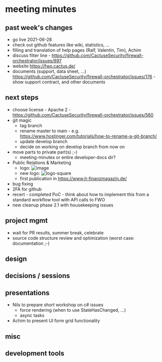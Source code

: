 # meeting minutes

## past week's changes
- go live 2021-06-28
- check out github features like wiki, statistics, ...
- filling and translation of help pages (Ralf, Valentin, Tim), Achim
- discuss filter line - <https://github.com/CactuseSecurity/firewall-orchestrator/issues/897>
- website <https://fwo.cactus.de/>
- documents (support, data sheet, ...) <https://github.com/CactuseSecurity/firewall-orchestrator/issues/176> - show support contract, and other documents

## next steps
- choose license - Apache 2 - <https://github.com/CactuseSecurity/firewall-orchestrator/issues/560>
- git magic
  - tag branch
  - rename master to main - e.g. <https://www.hostinger.com/tutorials/how-to-rename-a-git-branch/>
  - update develop branch
  - decide on working on develop branch from now on
- move parts to private part(s)  ;-)
  - meeting-minutes or entire developer-docs dir?
- Public Relations & Marketing
  - logo: ![image](https://user-images.githubusercontent.com/19877770/122717551-0826e600-d26c-11eb-98b8-b22d8e35a16a.png)
  - new logo: ![logo-square](https://user-images.githubusercontent.com/19877770/123132085-9fe42a00-d44e-11eb-9988-e82f56b0f050.png)
  - first publication in <https://www.it-finanzmagazin.de/>
- bug fixing
- 2FA for github
- recert - completed PoC - think about how to implement this from a standard workflow tool with API calls to FWO
- new cleanup phase 2.1 with housekeeping issues

## project mgmt
- wait for PR results, summer break, celebrate
- source code structure review and optimization (worst case: documentation ;-)

## design

## decisions / sessions

## presentations
- Nils to prepare short workshop on c# issues
  - force rendering (when to use StateHasChanged, ...)
  - async tasks
- Achim to present UI form grid functionality
  
## misc
## development tools
